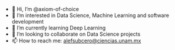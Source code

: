 - 👋 Hi, I’m @axiom-of-choice
- 👀 I’m interested in Data Science, Machine Learning and software development
- 🌱 I’m currently learning Deep Learning
- 💞️ I’m looking to collaborate on Data Science projects
- 📫 How to reach me: alefsubcero@ciencias.unam.mx


<!---
axiom-of-choice/axiom-of-choice is a ✨ special ✨ repository because its `README.md` (this file) appears on your GitHub profile.
You can click the Preview link to take a look at your changes.
--->
